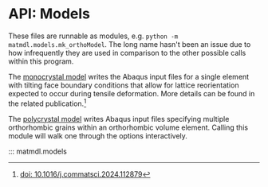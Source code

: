 # API: Models

These files are runnable as modules, e.g. `python -m matmdl.models.mk_orthoModel`. The long name hasn't been an issue due to how infrequently they are used in comparison to the other possible calls within this program.

The [monocrystal model](#matmdl.models.mk_singleModel) writes the Abaqus input files for a single element with tilting face boundary conditions that allow for lattice reorientation expected to occur during tensile deformation. More details can be found in the related publication.[^1]

The [polycrystal model](#matmdl.models.mk_orthoModel) writes Abaqus input files specifying multiple orthorhombic grains within an orthorhombic volume element. Calling this module will walk one through the options interactively.

::: matmdl.models

[^1]: [doi: 10.1016/j.commatsci.2024.112879](https://doi.org/10.1016/j.commatsci.2024.112879)
